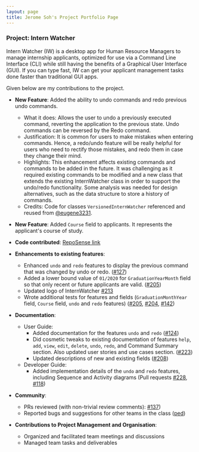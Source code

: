 ```yaml
---
layout: page
title: Jerome Soh's Project Portfolio Page
---
```


### Project: Intern Watcher

Intern Watcher (IW) is a desktop app for Human Resource Managers to manage internship applicants, optimized for use via a Command Line Interface (CLI) while still having the benefits of a Graphical User Interface (GUI). If you can type fast, IW can get your applicant management tasks done faster than traditional GUI apps.

Given below are my contributions to the project.

* **New Feature**: Added the ability to undo commands and redo previous undo commands.
  * What it does: Allows the user to undo a previously executed command, reverting the application to the previous state. Undo commands can be reversed by the Redo command.
  * Justification: It is common for users to make mistakes when entering commands. Hence, a redo/undo feature will be really helpful for users who need to rectify those mistakes, and redo them in case they change their mind.
  * Highlights: This enhancement affects existing commands and commands to be added in the future. It was challenging as it required existing commands to be modified and a new class that extends the existing InternWatcher class in order to support the undo/redo functionality. Some analysis was needed for design alternatives, such as the data structure to store a history of commands.
  * Credits: Code for classes `VersionedInternWatcher` referenced and reused from [@eugene3231](https://github.com/AY2021S1-CS2103T-W11-4/tp/blob/master/src/main/java/seedu/address/model/VersionedCliniCal.java).
  
  
* **New Feature**: Added `Course` field to applicants. It represents the applicant's course of study.


* **Code contributed**: [RepoSense link](https://nus-cs2103-ay2122s1.github.io/tp-dashboard/?search=&sort=groupTitle&sortWithin=title&timeframe=commit&mergegroup=&groupSelect=groupByRepos&breakdown=true&checkedFileTypes=docs~functional-code~test-code~other&since=2021-09-17&tabOpen=true&tabType=authorship&zFR=false&tabAuthor=Jeromesyl&tabRepo=AY2122S1-CS2103T-F12-2%2Ftp%5Bmaster%5D&authorshipIsMergeGroup=false&authorshipFileTypes=docs~functional-code~test-code&authorshipIsBinaryFileTypeChecked=false)


* **Enhancements to existing features**:
  * Enhanced `undo` and `redo` features to display the previous command that was changed by undo or redo. ([\#127](https://github.com/AY2122S1-CS2103T-F12-2/tp/pull/127))
  * Added a lower bound value of `01/2020` for `GraduationYearMonth` field so that only recent or future applicants are valid. ([\#205](https://github.com/AY2122S1-CS2103T-F12-2/tp/pull/205))
  * Updated logo of InternWatcher [\#213](https://github.com/AY2122S1-CS2103T-F12-2/tp/pull/213)
  * Wrote additional tests for features and fields (`GraduationMonthYear` field, `Course` field, `undo` and `redo` features) ([\#205](https://github.com/AY2122S1-CS2103T-F12-2/tp/pull/205), [\#204](https://github.com/AY2122S1-CS2103T-F12-2/tp/pull/204), [\#142](https://github.com/AY2122S1-CS2103T-F12-2/tp/pull/142))


* **Documentation**:
  * User Guide:
    * Added documentation for the features `undo` and `redo` ([\#124](https://github.com/AY2122S1-CS2103T-F12-2/tp/pull/124))
    * Did cosmetic tweaks to existing documentation of features `help`, `add`, `view`, `edit`, `delete`, `undo`, `redo`, and Command Summary section. Also updated user stories and use cases section. ([\#223](https://github.com/AY2122S1-CS2103T-F12-2/tp/pull/223/files))
    * Updated descriptions of new and existing fields ([\#208](https://github.com/AY2122S1-CS2103T-F12-2/tp/pull/208))
  * Developer Guide:
    * Added implementation details of the `undo` and `redo` features, including Sequence and Activity diagrams (Pull requests [\#228](https://github.com/AY2122S1-CS2103T-F12-2/tp/pull/228), [\#118](https://github.com/AY2122S1-CS2103T-F12-2/tp/pull/118))


* **Community**:
  * PRs reviewed (with non-trivial review comments): [\#137](https://github.com/AY2122S1-CS2103T-F12-2/tp/pull/137))
  * Reported bugs and suggestions for other teams in the class ([ped](https://github.com/Jeromesyl/ped/issues))


* **Contributions to Project Management and Organisation**:
  * Organized and facilitated team meetings and discussions
  * Managed team tasks and deliverables
